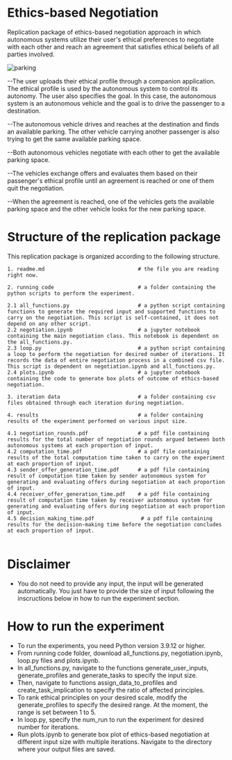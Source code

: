# Ethics-based Negotiation
Replication package of ethics-based negotiation approach in which autonomous systems utilize their user's ethical preferences to negotiate with each other and reach an agreement that satisfies ethical beliefs of all parties involved.

![parking](https://github.com/mashalafzal/Ethics-based-Negotiation/assets/99733316/fc0b4adc-9651-471c-acb9-dc8bc8fd4574)

--The user uploads their ethical profile through a companion application. The ethical profile is used by the autonomous system to control its autonomy. The user also specifies the goal. In this case, the autonomous system is an autonomous vehicle and the goal is to drive the passenger to a destination.

--The autonomous vehicle drives and reaches at the destination and finds an available parking. The other vehicle carrying another passenger is also trying to get the same available parking space.

--Both autonomous vehicles negotiate with each other to get the available parking space. 

--The vehicles exchange offers and evaluates them based on their passenger's ethical profile until an agreement is reached or one of them quit the negotiation.

--When the agreement is reached, one of the vehicles gets the available parking space and the other vehicle looks for the new parking space.



# Structure of the replication package
This replication package is organized according to the following structure.
```
1. readme.md                              # the file you are reading right now.

2. running code                           # a folder containing the python scripts to perform the experiment.

2.1 all_functions.py                      # a python script containing functions to generate the required input and supported functions to carry on the negotiation. This script is self-contained, it does not depend on any other script.
2.2 negotiation.ipynb                     # a jupyter notebook containing the main negotiation class. This notebook is dependent on the all_functions.py.
2.3 loop.py                               # a python script containing a loop to perform the negotiation for desired number of iterations. It records the data of entire negotiation process in a combined csv file. This script is dependent on negotiation.ipynb and all_functions.py.
2.4 plots.ipynb                           # a jupyter notebook containing the code to generate box plots of outcome of ethics-based negotiation.

3. iteration data                         # a folder containing csv files obtained through each iteration during negotiation.

4. results                                # a folder containing results of the experiment performed on various input size.

4.1 negotiation_rounds.pdf                # a pdf file containing results for the total number of negotiation rounds argued between both autonomous systems at each proportion of input.
4.2 computation_time.pdf                  # a pdf file containing results of the total computation time taken to carry on the experiment at each proportion of input.
4.3 sender_offer_generation_time.pdf      # a pdf file containing result of computation time taken by sender autonomous system for generating and evaluating offers during negotiation at each proportion of input.
4.4 receiver_offer_generation_time.pdf    # a pdf file containing result of computation time taken by receiver autonomous system for generating and evaluating offers during negotiation at each proportion of input.
4.5 decision_making_time.pdf               # a pdf file containing results for the decision-making time before the negotiation concludes at each proportion of input.


```
# Disclaimer
* You do not need to provide any input, the input will be generated automatically. You just have to provide the size of input following the inscructions below in how to run the experiment section.

# How to run the experiment
* To run the experiments, you need Python version 3.9.12 or higher. 
* From running code folder, download all_functions.py, negotiation.ipynb, loop.py files and plots.ipynb.
* In all_functions.py, navigate to the functions generate_user_inputs, generate_profiles and generate_tasks to specify the input size.
* Then, navigate to functions assign_data_to_profiles and create_task_implication to specify the ratio of affected principles.
* To rank ethical principles on your desired scale, modify the generate_profiles to specify the desired range. At the moment, the range is set between 1 to 5.
* In loop.py, specify the num_run to run the experiment for desired number for iterations.
* Run plots.ipynb to generate box plot of ethics-based negotiation at different input size with multiple iterations. Navigate to the directory where your output files are saved.

